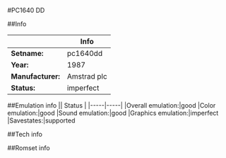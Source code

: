 #PC1640 DD

##Info

||Info|
|-----|-----|
|**Setname:**|pc1640dd
|**Year:**|1987
|**Manufacturer:**|Amstrad plc
|**Status:**|imperfect

##Emulation info
|| Status |
|-----|-----|
|Overall emulation:|good
|Color emulation:|good
|Sound emulation:|good
|Graphics emulation:|imperfect
|Savestates:|supported

##Tech info

##Romset info

<!--- START OF EDITED COMMENT DO NOT TOUCH TEXT ABOVE-->
